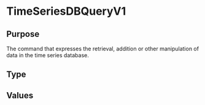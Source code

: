# TimeSeriesDBQueryV1

## Purpose

<!-- --8<-- [start:purpose] -->
The command that expresses the retrieval, addition or other manipulation of data in the time series database. 
<!-- --8<-- [end:purpose] -->

## Type

<!-- --8<-- [start:type] -->
<div class="type">

</div>
<!-- --8<-- [end:type] -->

## Values

